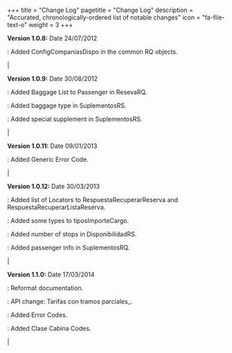 +++
title = "Change Log"
pagetitle = "Change Log"
description = "Accurated, chronologically-ordered list of notable changes"
icon = "fa-file-text-o"
weight = 3
+++

**Version 1.0.8:** Date 24/07/2012

 :  Added ConfigCompaniasDispo in the common RQ objects.

|

**Version 1.0.9:** Date 30/08/2012

 :  Added Baggage List to Passenger in ResevaRQ.

 :  Added baggage type in SuplementosRS.

 :  Added special supplement in SuplementosRS.

|

**Version 1.0.11:** Date 09/01/2013

 :  Added Generic Error Code.

| 

**Version 1.0.12:** Date 30/03/2013

 :  Added list of Locators to RespuestaRecuperarReserva and RespuestaRecuperarListaReserva.

 :  Added some types to tiposImporteCargo.

 :  Added number of stops in DisponibilidadRS.

 :  Added passenger info in SuplementosRQ.

|

**Version 1.1.0:** Date 17/03/2014

 :  Reformat documentation.

 :  API change: Tarifas con tramos parciales_.

 :  Added Error Codes.

 :  Added Clase Cabina Codes.

|
